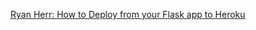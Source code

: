 
[Ryan Herr: How to Deploy from your Flask app to Heroku](https://lambdaschool.github.io/ds/unit2/dash-template/#deploy-to-heroku)
